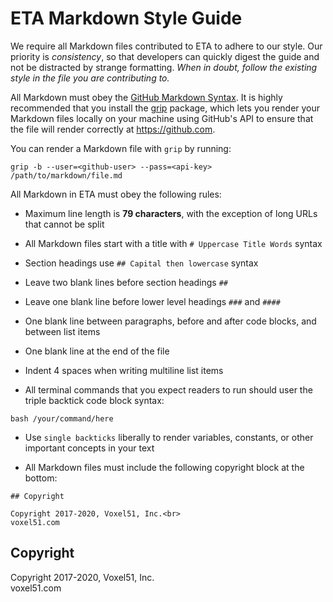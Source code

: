 # ETA Markdown Style Guide

We require all Markdown files contributed to ETA to adhere to our style.
Our priority is *consistency*, so that developers can quickly digest the guide
and not be distracted by strange formatting. *When in doubt, follow the
existing style in the file you are contributing to.*

All Markdown must obey the [GitHub Markdown Syntax](
https://guides.github.com/features/mastering-markdown). It is highly
recommended that you install the [grip](https://github.com/joeyespo/grip)
package, which lets you render your Markdown files locally on your machine
using GitHub's API to ensure that the file will render correctly at
https://github.com.

You can render a Markdown file with `grip` by running:

```
grip -b --user=<github-user> --pass=<api-key> /path/to/markdown/file.md
```

All Markdown in ETA must obey the following rules:

- Maximum line length is **79 characters**, with the exception of long URLs
that cannot be split

- All Markdown files start with a title with `# Uppercase Title Words` syntax

- Section headings use `## Capital then lowercase` syntax

- Leave two blank lines before section headings `##`

- Leave one blank line before lower level headings `###` and `####`

- One blank line between paragraphs, before and after code blocks, and
    between list items

- One blank line at the end of the file

- Indent 4 spaces when writing multiline list items

- All terminal commands that you expect readers to run should user the triple
    backtick code block syntax:

```
bash /your/command/here
```

- Use `single backticks` liberally to render variables, constants, or other
    important concepts in your text

- All Markdown files must include the following copyright block at the bottom:

```
## Copyright

Copyright 2017-2020, Voxel51, Inc.<br>
voxel51.com
```


## Copyright

Copyright 2017-2020, Voxel51, Inc.<br>
voxel51.com
